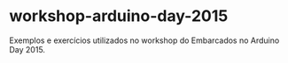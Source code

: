 # workshop-arduino-day-2015
Exemplos e exercícios utilizados no workshop do Embarcados no Arduino Day 2015.
